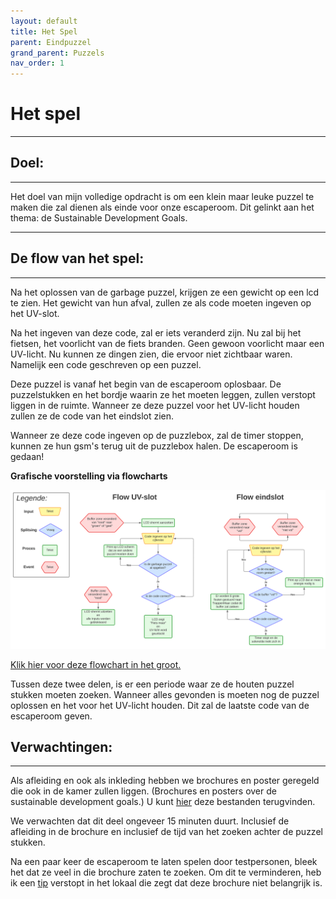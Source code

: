 ```yaml
---
layout: default
title: Het Spel
parent: Eindpuzzel
grand_parent: Puzzels
nav_order: 1
---
```


# Het spel

----

## Doel:

---   

Het doel van mijn volledige opdracht is om een klein maar leuke puzzel te maken die zal dienen als einde voor onze escaperoom. Dit gelinkt aan het thema: de Sustainable Development Goals.

---

## De flow van het spel:

---

Na het oplossen van de garbage puzzel, krijgen ze een gewicht op een lcd te zien. Het gewicht van hun afval, zullen ze als code moeten ingeven op het UV-slot.

Na het ingeven van deze code, zal er iets veranderd zijn. Nu zal bij het fietsen, het voorlicht van de fiets branden. Geen gewoon voorlicht maar een UV-licht. Nu kunnen ze dingen zien, die ervoor niet zichtbaar waren. Namelijk een code geschreven op een puzzel.

Deze puzzel is vanaf het begin van de escaperoom oplosbaar. De puzzelstukken en het bordje waarin ze het moeten leggen, zullen verstopt liggen in de ruimte. Wanneer ze deze puzzel voor het UV-licht houden zullen ze de code van het eindslot zien. 

Wanneer ze deze code ingeven op de puzzlebox, zal de timer stoppen, kunnen ze hun gsm's terug uit de puzzlebox halen. De escaperoom is gedaan!

**Grafische voorstelling via flowcharts**

![](Flow_eindpuzzel.svg)

[Klik hier voor deze flowchart in het groot.](https://raw.githubusercontent.com/PLAN-IT-B/BachelorProefCommunicatieEnEinde/main/Algemene%20documentatie/Flow%20eindpuzzel.svg)

Tussen deze twee delen, is er een periode waar ze de houten puzzel stukken moeten zoeken. Wanneer alles gevonden is moeten nog de puzzel oplossen en het voor het UV-licht houden. Dit zal de laatste code van de escaperoom geven.

## Verwachtingen:

---

Als afleiding en ook als inkleding hebben we brochures en poster geregeld die ook in de kamer zullen liggen. (Brochures en posters over de sustainable development goals.) U kunt [hier](https://github.com/PLAN-IT-B/BachelorProefCommunicatieEnEinde/tree/main/Documentatie%20eindpuzzel/Te%20printen%20documenten) deze bestanden terugvinden.

We verwachten dat dit deel ongeveer 15 minuten duurt. Inclusief de afleiding in de brochure en inclusief de tijd van het zoeken achter de puzzel stukken.

Na een paar keer de escaperoom te laten spelen door testpersonen, bleek het dat ze veel in die brochure zaten te zoeken. Om dit te verminderen, heb ik een [tip](https://github.com/PLAN-IT-B/BachelorProefCommunicatieEnEinde/blob/main/Documentatie%20eindpuzzel/Te%20printen%20documenten/Tip.pdf) verstopt in het lokaal die zegt dat deze brochure niet belangrijk is.